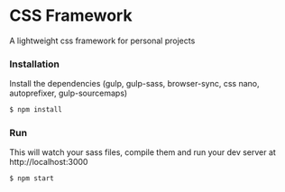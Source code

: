 # CSS Framework

A lightweight css framework for personal projects

### Installation

Install the dependencies (gulp, gulp-sass, browser-sync, css nano, autoprefixer, gulp-sourcemaps)

```sh
$ npm install
```

### Run

This will watch your sass files, compile them and run your dev server at http://localhost:3000

```sh
$ npm start
```
